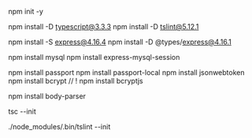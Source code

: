 npm init -y

npm install -D typescript@3.3.3
npm install -D tslint@5.12.1

npm install -S express@4.16.4
npm install -D @types/express@4.16.1

npm install mysql
npm install express-mysql-session

npm install passport
npm install passport-local
npm install jsonwebtoken
npm install bcrypt // !
npm install bcryptjs

npm install body-parser

tsc --init

./node_modules/.bin/tslint --init


